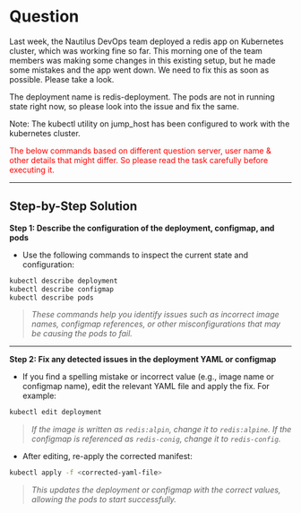 # Question
Last week, the Nautilus DevOps team deployed a redis app on Kubernetes cluster, which was working fine so far. This morning one of the team members was making some changes in this existing setup, but he made some mistakes and the app went down. We need to fix this as soon as possible. Please take a look.

The deployment name is redis-deployment. The pods are not in running state right now, so please look into the issue and fix the same.

Note: The kubectl utility on jump_host has been configured to work with the kubernetes cluster.

<span style="color: red;">The below commands based on different question server, user name & other details that might differ. So please read the task carefully before executing it. </span>


---

## Step-by-Step Solution

**Step 1: Describe the configuration of the deployment, configmap, and pods**

- Use the following commands to inspect the current state and configuration:

```bash
kubectl describe deployment
kubectl describe configmap
kubectl describe pods
```
> *These commands help you identify issues such as incorrect image names, configmap references, or other misconfigurations that may be causing the pods to fail.*

---

**Step 2: Fix any detected issues in the deployment YAML or configmap**

- If you find a spelling mistake or incorrect value (e.g., image name or configmap name), edit the relevant YAML file and apply the fix. For example:

```bash
kubectl edit deployment
```

> *If the image is written as `redis:alpin`, change it to `redis:alpine`.*
> *If the configmap is referenced as `redis-conig`, change it to `redis-config`.*

- After editing, re-apply the corrected manifest:

```bash
kubectl apply -f <corrected-yaml-file>
```
> *This updates the deployment or configmap with the correct values, allowing the pods to start successfully.*
